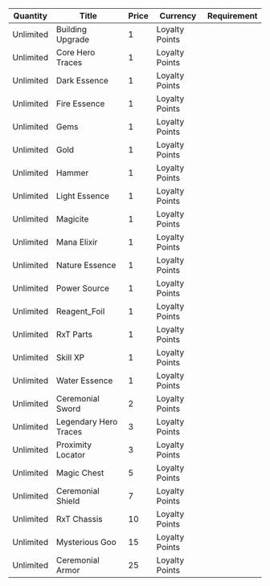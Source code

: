 | Quantity | Title | Price | Currency |  Requirement |
| -------- | ----- | ----- | -------- |  ----------- |
| Unlimited | Building Upgrade | 1 | Loyalty Points |  |
| Unlimited | Core Hero Traces | 1 | Loyalty Points |  |
| Unlimited | Dark Essence | 1 | Loyalty Points |  |
| Unlimited | Fire Essence | 1 | Loyalty Points |  |
| Unlimited | Gems | 1 | Loyalty Points |  |
| Unlimited | Gold | 1 | Loyalty Points |  |
| Unlimited | Hammer | 1 | Loyalty Points |  |
| Unlimited | Light Essence | 1 | Loyalty Points |  |
| Unlimited | Magicite | 1 | Loyalty Points |  |
| Unlimited | Mana Elixir | 1 | Loyalty Points |  |
| Unlimited | Nature Essence | 1 | Loyalty Points |  |
| Unlimited | Power Source | 1 | Loyalty Points |  |
| Unlimited | Reagent_Foil | 1 | Loyalty Points |  |
| Unlimited | RxT Parts | 1 | Loyalty Points |  |
| Unlimited | Skill XP | 1 | Loyalty Points |  |
| Unlimited | Water Essence | 1 | Loyalty Points |  |
| Unlimited | Ceremonial Sword | 2 | Loyalty Points |  |
| Unlimited | Legendary Hero Traces | 3 | Loyalty Points |  |
| Unlimited | Proximity Locator | 3 | Loyalty Points |  |
| Unlimited | Magic Chest | 5 | Loyalty Points |  |
| Unlimited | Ceremonial Shield | 7 | Loyalty Points |  |
| Unlimited | RxT Chassis | 10 | Loyalty Points |  |
| Unlimited | Mysterious Goo | 15 | Loyalty Points |  |
| Unlimited | Ceremonial Armor | 25 | Loyalty Points |  |
